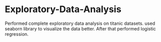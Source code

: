 # Exploratory-Data-Analysis
Performed complete exploratory data analysis on titanic datasets.
used seaborn library to visualize the data better.
After that performed logistic regression.
